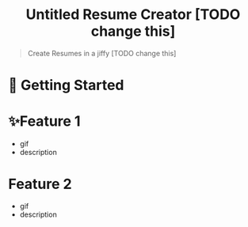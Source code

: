 <h1 align="center">Untitled Resume Creator [TODO change this]</h1>

> Create Resumes in a jiffy [TODO change this]

# 🔨 Getting Started

# ✨Feature 1
* gif
* description

# Feature 2
* gif
* description
